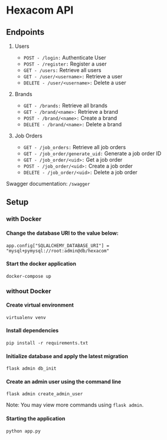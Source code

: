 # Hexacom API

## Endpoints
1. Users
    - `POST - /login:` Authenticate User
    - `POST - /register:` Register a user
    - `GET - /users:` Retrieve all users 
    - `GET - /user/<username>:`  Retrieve a user
    - `DELETE - /user/<username>:` Delete a user

2. Brands
   - `GET - /brands:` Retrieve all brands
   - `GET - /brand/<name>:` Retrieve a brand
   - `POST - /brand/<name>:` Create a brand
   - `DELETE - /brand/<name>:` Delete a brand

3. Job Orders
    - `GET - /job_orders:` Retrieve all job orders
    - `GET - /job_order/generate_uid:` Generate a job order ID
    - `GET - /job_order/<uid>:` Get a job order
    - `POST - /job_order/<uid>:` Create a job order
    - `DELETE - /job_order/<uid>:` Delete a job order

Swagger documentation: `/swagger`

## Setup

### with Docker
#### Change the database URI to the value below:
```
app.config["SQLALCHEMY_DATABASE_URI"] = "mysql+pymysql://root:admin@db/hexacom"
```

#### Start the docker application
```
docker-compose up
```

### without Docker
#### Create virtual environment

```
virtualenv venv
```
#### Install dependencies

```
pip install -r requirements.txt
```
#### Initialize database and apply the latest migration
```
flask admin db_init
```
#### Create an admin user using the command line
```
flask admin create_admin_user
```

Note: You may view more commands using `flask admin`.

#### Starting the application
```
python app.py
```



